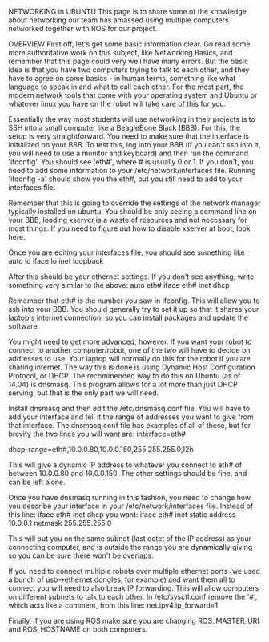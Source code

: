 NETWORKING in UBUNTU
This page is to share some of the knowledge about networking our team has amassed using multiple computers networked together with ROS for our project.

OVERVIEW
First off, let's get some basic information clear. Go read some more authoritative work on this subject, like Networking Basics, and remember that this page could very well have many errors. But the basic idea is that you have two computers trying to talk to each other, and they have to agree on some basics - in human terms, something like what language to speak in and what to call each other. For the most part, the modern network tools that come with your operating system and Ubuntu or whatever linux you have on the robot will take care of this for you.

Essentially the way most students will use networking in their projects is to SSH into a small computer like a BeagleBone Black (BBB). For this, the setup is very straightforward. You need to make sure that the interface is initialized on your BBB. To test this, log into your BBB (if you can't ssh into it, you will need to use a monitor and keyboard) and then run the command 'ifconfig'. You should see 'eth#', where # is usually 0 or 1. If you don't, you need to add some information to your /etc/network/interfaces file. Running 'ifconfig -a' should show you the eth#, but you still need to add to your interfaces file.

Remember that this is going to override the settings of the network manager typically installed on ubuntu. You should be only seeing a command line on your BBB, loading xserver is a waste of resources and not necessary for most things. If you need to figure out how to disable xserver at boot, look here.

Once you are editing your interfaces file, you should see something like
auto lo
iface lo inet loopback

After this should be your ethernet settings. If you don't see anything, write something very similar to the above:
auto eth#
iface eth# inet dhcp

Remember that eth# is the number you saw in ifconfig. This will allow you to ssh into your BBB. You should generally try to set it up so that it shares your laptop's internet connection, so you can install packages and update the software.

You might need to get more advanced, however. If you want your robot to connect to another computer/robot, one of the two will have to decide on addresses to use. Your laptop will normally do this for the robot if you are sharing internet. The way this is done is using Dynamic Host Configuration Protocol, or DHCP. The recommended way to do this on Ubuntu (as of 14.04) is dnsmasq. This program allows for a lot more than just DHCP serving, but that is the only part we will need.

Install dnsmasq and then edit the /etc/dnsmasq.conf file. You will have to add your interface and tell it the range of addresses you want to give from that interface. The dnsmasq.conf file has examples of all of these, but for brevity the two lines you will want are:
interface=eth#

dhcp-range=eth#,10.0.0.80,10.0.0.150,255.255.255.0,12h

This will give a dynamic IP address to whatever you connect to eth# of between 10.0.0.80 and 10.0.0.150. The other settings should be fine, and can be left alone.

Once you have dnsmasq running in this fashion, you need to change how you describe your interface in your /etc/network/interfaces file. Instead of this line:
iface eth# inet dhcp
you want:
iface eth# inet static
address 10.0.0.1
netmask 255.255.255.0

This will put you on the same subnet (last octet of the IP address) as your connecting computer, and is outside the range you are dynamically giving so you can be sure there won't be overlaps.

If you need to connect multiple robots over multiple ethernet ports (we used a bunch of usb->ethernet dongles, for example) and want them all to connect you will need to also break IP forwarding. This will allow computers on different subnets to talk to each other. In /etc/sysctl.conf remove the '#', which acts like a comment, from this line:
net.ipv4.ip_forward=1

Finally, if you are using ROS make sure you are changing ROS_MASTER_URI and ROS_HOSTNAME on both computers.
